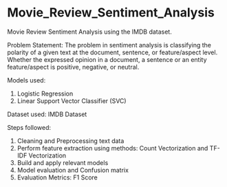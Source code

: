 # Movie_Review_Sentiment_Analysis
Movie Review Sentiment Analysis using the IMDB dataset.

Problem Statement: The problem in sentiment analysis is classifying the polarity of a given text at the document, sentence,
or feature/aspect level. Whether the expressed opinion in a document, a sentence or an entity feature/aspect
is positive, negative, or neutral.

Models used:
1. Logistic Regression 
2. Linear Support Vector Classifier (SVC)

Dataset used: IMDB Dataset

Steps followed:
1. Cleaning and Preprocessing text data
2. Perform feature extraction using methods: Count Vectorization and TF-IDF Vectorization
3. Build and apply relevant models
4. Model evaluation and Confusion matrix
5. Evaluation Metrics: F1 Score
